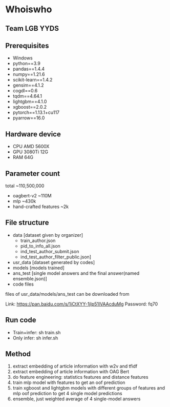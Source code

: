 # Whoiswho

## Team **LGB YYDS**

## Prerequisites
- Windows
- python==3.9
- pandas==1.4.4
- numpy==1.21.6
- scikit-learn==1.4.2
- gensim==4.1.2
- cogdl==0.6
- tqdm==4.64.1
- lightgbm==4.1.0
- xgboost==2.0.2
- pytorch==1.13.1+cu117
- pyarrow==16.0

## Hardware device
- CPU AMD 5600X
- GPU 3080Ti 12G
- RAM 64G

## Parameter count
total ~110,500,000
- oagbert-v2 ~110M
- mlp ~430k
- hand-crafted features ~2k

## File structure
- data [dataset given by organizer]
  - train_author.json
  - pid_to_info_all.json
  - ind_test_author_submit.json
  - ind_test_author_filter_public.json]
- usr_data [dataset generated by codes]
- models [models trained]
- ans_test [single model answers and the final answer(named ensemble.json)]
- code files

files of usr_data/models/ans_test can be downloaded from

Link: https://pan.baidu.com/s/1iCtXYY-1jIp51lVAAcduMg Password: fq70

## Run code
- Train+infer: sh train.sh
- Only infer: sh infer.sh

## Method
1. extract embedding of article information with w2v and tfidf
2. extract embedding of article information with OAG Bert
3. do feature engineering: statistics features and distance features
4. train mlp model with features to get an oof prediction
5. train xgboost and lightgbm models with different groups of features and mlp oof prediction to get 4 single model predictions
6. ensemble, just weighted average of 4 single-model answers
 
